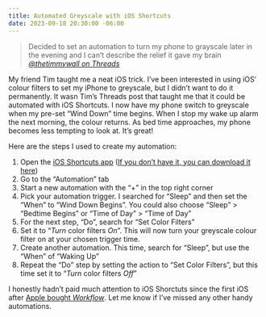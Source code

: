 ```yaml
---
title: Automated Greyscale with iOS Shortcuts
date: 2023-09-18 20:30:00 -06:00
---
```


> Decided to set an automation to turn my phone to grayscale later in the evening and I can’t describe the relief it gave my brain
> <cite><a href="https://www.threads.net/@thetimmywall/post/Cv-YFMPxZzt">@thetimmywall on Threads</a>

My friend Tim taught me a neat iOS trick. I’ve been interested in using iOS’ colour filters to set my iPhone to greyscale, but I didn’t want to do it permanently. It wasn Tim’s Threads post that taught me that it could be automated with iOS Shortcuts. I now have my phone switch to greyscale when my pre-set “Wind Down” time begins. When I stop my wake up alarm the next morning, the colour returns. As bed time approaches, my phone becomes less tempting to look at. It’s great!

Here are the steps I used to create my automation: 

1. Open the [iOS Shortcuts app](https://support.apple.com/en-ca/guide/shortcuts/welcome/ios) ([If you don’t have it, you can download it here](https://apps.apple.com/us/app/shortcuts/id1462947752))
2. Go to the “Automation” tab
3. Start a new automation with the “+” in the top right corner
4. Pick your automation trigger. I searched for “Sleep” and then set the “When” to “Wind Down Begins”. You could also choose “Sleep” > “Bedtime Begins” or “Time of Day” > “Time of Day”
5. For the next step, “Do”, search for “Set Color Filters”
6. Set it to “_Turn_ color filters _On_”. This will now turn your greyscale colour filter on at your chosen trigger time.
7. Create another automation. This time, search for “Sleep”, but use the “When” of “Waking Up”
8. Repeat the “Do” step by setting the action to “Set Color Filters”, but this time set it to “_Turn_ color filters _Off_”

I honestly hadn’t paid much attention to iOS Shorctuts since the first iOS after [Apple bought _Workflow_](https://techcrunch.com/2017/03/22/apple-has-acquired-workflow-a-powerful-automation-tool-for-ipad-and-iphone/). Let me know if I’ve missed any other handy automations.